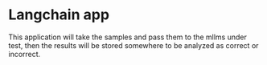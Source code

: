 # Langchain app

This application will take the samples and pass them to the mllms under test, then the results will be stored somewhere to be analyzed as correct or incorrect.  
